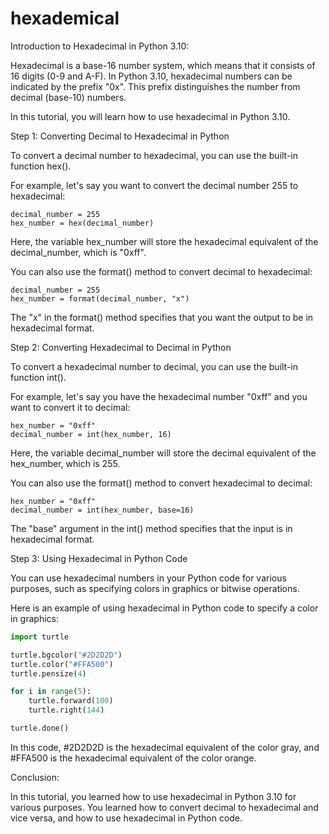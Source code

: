 
hexademical
===========
Introduction to Hexadecimal in Python 3.10:

Hexadecimal is a base-16 number system, which means that it consists of 16 digits (0-9 and A-F). In Python 3.10, hexadecimal numbers can be indicated by the prefix "0x". This prefix distinguishes the number from decimal (base-10) numbers.

In this tutorial, you will learn how to use hexadecimal in Python 3.10.


Step 1: Converting Decimal to Hexadecimal in Python

To convert a decimal number to hexadecimal, you can use the built-in function hex().

For example, let's say you want to convert the decimal number 255 to hexadecimal:

```
decimal_number = 255
hex_number = hex(decimal_number)
```

Here, the variable hex_number will store the hexadecimal equivalent of the decimal_number, which is "0xff".

You can also use the format() method to convert decimal to hexadecimal:

```
decimal_number = 255
hex_number = format(decimal_number, "x")
```

The "x" in the format() method specifies that you want the output to be in hexadecimal format.


Step 2: Converting Hexadecimal to Decimal in Python

To convert a hexadecimal number to decimal, you can use the built-in function int().

For example, let's say you have the hexadecimal number "0xff" and you want to convert it to decimal:

```
hex_number = "0xff"
decimal_number = int(hex_number, 16)
```

Here, the variable decimal_number will store the decimal equivalent of the hex_number, which is 255.

You can also use the format() method to convert hexadecimal to decimal:

```
hex_number = "0xff"
decimal_number = int(hex_number, base=16)
```

The "base" argument in the int() method specifies that the input is in hexadecimal format.


Step 3: Using Hexadecimal in Python Code

You can use hexadecimal numbers in your Python code for various purposes, such as specifying colors in graphics or bitwise operations.

Here is an example of using hexadecimal in Python code to specify a color in graphics:

```python
import turtle

turtle.bgcolor("#2D2D2D")
turtle.color("#FFA500")
turtle.pensize(4)

for i in range(5):
    turtle.forward(100)
    turtle.right(144)

turtle.done()
```

In this code, #2D2D2D is the hexadecimal equivalent of the color gray, and #FFA500 is the hexadecimal equivalent of the color orange.

Conclusion:

In this tutorial, you learned how to use hexadecimal in Python 3.10 for various purposes. You learned how to convert decimal to hexadecimal and vice versa, and how to use hexadecimal in Python code.